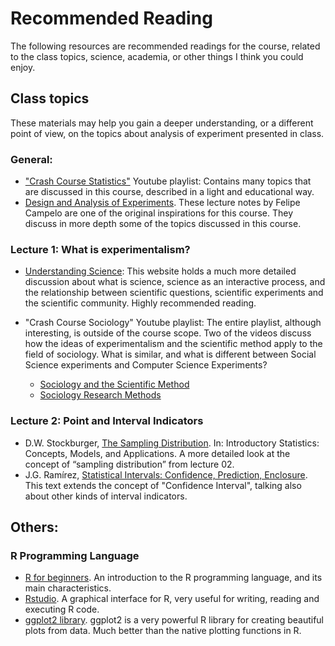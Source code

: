 # Recommended Reading

The following resources are recommended readings for the course, related to the class topics, science, academia, or other things I think you could enjoy.

## Class topics
These materials may help you gain a deeper understanding, or a different point of view, on the topics about analysis of experiment presented in class.

### General:
- ["Crash Course Statistics"](https://www.youtube.com/playlist?list=PL8dPuuaLjXtNM_Y-bUAhblSAdWRnmBUcr) Youtube playlist: Contains many topics that are discussed in this course, described in a light and educational way.
- [Design and Analysis of Experiments](https://https//github.com/fcampelo/Design-and-Analysis-of-Experiments). These lecture notes by Felipe Campelo are one of the original inspirations for this course. They discuss in more depth some of the topics discussed in this course.

### Lecture 1: What is experimentalism?
- [Understanding Science](https://undsci.berkeley.edu/article/intro_01): This website holds a much more detailed discussion about what is science, science as an interactive process, and the relationship between scientific questions, scientific experiments and the scientific community. Highly recommended reading.

- "Crash Course Sociology" Youtube playlist:
The entire playlist, although interesting, is outside of the course scope. Two of the videos discuss how the ideas of experimentalism and the scientific method apply to the field of sociology. What is similar, and what is different between Social Science experiments and Computer Science Experiments?
  - [Sociology and the Scientific Method](https://www.youtube.com/watch?v=ZIwyNIdgJBE&list=PL8dPuuaLjXtMJ-AfB_7J1538YKWkZAnGA&t=0s)
  - [Sociology Research Methods](https://www.youtube.com/watch?v=QwhK-iEyXYA&list=PL8dPuuaLjXtMJ-AfB_7J1538YKWkZAnGA&t=0s)


### Lecture 2: Point and Interval Indicators
- D.W. Stockburger, [The Sampling Distribution](http://psychstat3.missouristate.edu/Documents/IntroBook3/sbk17.htm). In: Introductory Statistics: Concepts, Models, and Applications. A more detailed look at the concept of “sampling distribution” from lecture 02.
- J.G. Ramírez, [Statistical Intervals: Confidence, Prediction, Enclosure](https://git.io/v5ZFh). This text extends the concept of "Confidence Interval", talking also about other kinds of interval indicators.

## Others:
### R Programming Language

- [R for beginners](https://cran.r-project.org/doc/contrib/Paradis-rdebuts_en.pdf). An introduction to the R programming language, and its main characteristics.
- [Rstudio](https://rstudio.com/). A graphical interface for R, very useful for writing, reading and executing R code.
- [ggplot2 library](https://ggplot2.tidyverse.org/). ggplot2 is a very powerful R library for creating beautiful plots from data. Much better than the native plotting functions in R.
